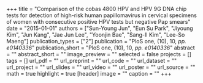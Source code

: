 +++
title = "Comparison of the cobas 4800 HPV and HPV 9G DNA chip tests for detection of high-risk human papillomavirus in cervical specimens of women with consecutive positive HPV tests but negative Pap smears"
date = "2015-01-01"
authors = ["Sun-Young Jun", "Eun Su Park", "Jiyoung Kim", "Jun Kang", "Jae Jun Lee", "Yoonjin Bae", "Sang-Il Kim", "Lee-So Maeng"]
publication_types = ["2"]
publication = "PloS one, (10), 10, _pp. e0140336_"
publication_short = "PloS one, (10), 10, _pp. e0140336_"
abstract = ""
abstract_short = ""
image_preview = ""
selected = false
projects = []
tags = []
url_pdf = ""
url_preprint = ""
url_code = ""
url_dataset = ""
url_project = ""
url_slides = ""
url_video = ""
url_poster = ""
url_source = ""
math = true
highlight = true
[header]
image = ""
caption = ""
+++
